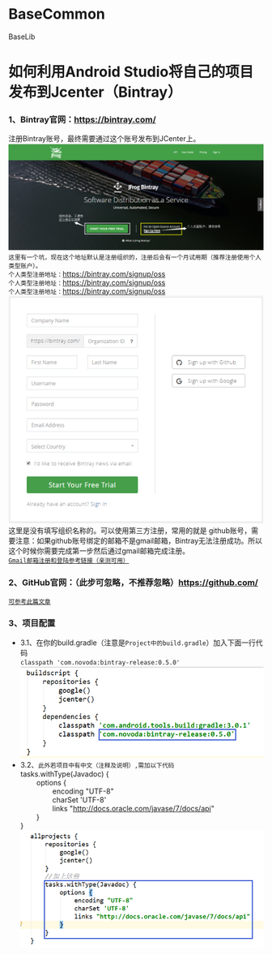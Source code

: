 # BaseCommon
BaseLib
# 如何利用Android Studio将自己的项目发布到Jcenter（Bintray）
<!--##### 一、准备工作-->
### 1、Bintray官网：https://bintray.com/
注册Bintray账号，最终需要通过这个账号发布到JCenter上。
![organization](https://github.com/l6yang/BaseCommon/blob/master/images/organization.png?raw=true)
`这里有一个坑，现在这个地址默认是注册组织的，注册后会有一个月试用期（推荐注册使用个人类型账户）。`
<br>`个人类型注册地址：`https://bintray.com/signup/oss
<br>`个人类型注册地址：`https://bintray.com/signup/oss
<br>`个人类型注册地址：`https://bintray.com/signup/oss
![personal](https://github.com/l6yang/BaseCommon/blob/master/images/personal.png?raw=true)
<br>这里是没有填写组织名称的。可以使用第三方注册，常用的就是 github账号，需要注意：如果github账号绑定的邮箱不是gmail邮箱，Bintray无法注册成功。所以这个时候你需要完成第一步然后通过gmail邮箱完成注册。
<br>[`Gmail邮箱注册和登陆参考链接（亲测可用）`](https://jingyan.baidu.com/article/36d6ed1f63b9831bce48837f.html)
### 2、GitHub官网：（此步可忽略，不推荐忽略）https://github.com/
[`可参考此篇文章`](http://blog.csdn.net/p10010/article/details/51336332)
### 3、项目配置
* 3.1、在你的build.gradle（注意是`Project中的build.gradle`）加入下面一行代码
<br>`classpath 'com.novoda:bintray-release:0.5.0'`
<br>![build.gradle](https://github.com/l6yang/BaseCommon/blob/master/images/build.png?raw=true)<br>
* 3.2、`此外若项目中有中文（注释及说明）,需加以下代码`
<br>tasks.withType(Javadoc) {
<br>&nbsp;&nbsp;&nbsp;&nbsp;&nbsp;&nbsp;&nbsp;&nbsp;options {
<br>&nbsp;&nbsp;&nbsp;&nbsp;&nbsp;&nbsp;&nbsp;&nbsp;&nbsp;&nbsp;&nbsp;&nbsp;&nbsp;&nbsp;&nbsp;&nbsp;encoding "UTF-8"
<br>&nbsp;&nbsp;&nbsp;&nbsp;&nbsp;&nbsp;&nbsp;&nbsp;&nbsp;&nbsp;&nbsp;&nbsp;&nbsp;&nbsp;&nbsp;&nbsp;charSet 'UTF-8'
<br>&nbsp;&nbsp;&nbsp;&nbsp;&nbsp;&nbsp;&nbsp;&nbsp;&nbsp;&nbsp;&nbsp;&nbsp;&nbsp;&nbsp;&nbsp;&nbsp;links "http://docs.oracle.com/javase/7/docs/api"
<br>&nbsp;&nbsp;&nbsp;&nbsp;&nbsp;&nbsp;&nbsp;&nbsp;}<br>}
<br>![utf8](https://github.com/l6yang/BaseCommon/blob/master/images/utf8.png?raw=true)

